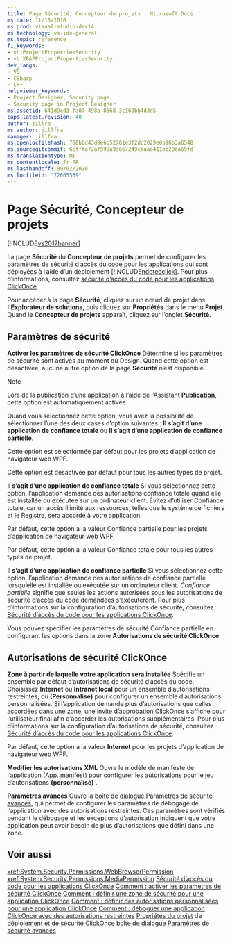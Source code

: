 ```yaml
---
title: Page Sécurité, Concepteur de projets | Microsoft Docs
ms.date: 11/15/2016
ms.prod: visual-studio-dev14
ms.technology: vs-ide-general
ms.topic: reference
f1_keywords:
- vb.ProjectPropertiesSecurity
- vb.XBAPProjectPropertiesSecurity
dev_langs:
- VB
- CSharp
- C++
helpviewer_keywords:
- Project Designer, Security page
- Security page in Project Designer
ms.assetid: 641d9cd3-fa07-498a-8568-3c169bb4d3d5
caps.latest.revision: 40
author: jillre
ms.author: jillfra
manager: jillfra
ms.openlocfilehash: 768b0d43d8e6b52781e3f2dc2029e0b96b3a6548
ms.sourcegitcommit: 6cfffa72af599a9d667249caaaa411bb28ea69fd
ms.translationtype: MT
ms.contentlocale: fr-FR
ms.lasthandoff: 09/02/2020
ms.locfileid: "72665539"
---
```

# <a name="security-page-project-designer"></a>Page Sécurité, Concepteur de projets
[!INCLUDE[vs2017banner](../../includes/vs2017banner.md)]

La page **Sécurité** du **Concepteur de projets** permet de configurer les paramètres de sécurité d’accès du code pour les applications qui sont déployées à l’aide d’un déploiement [!INCLUDE[ndptecclick](../../includes/ndptecclick-md.md)]. Pour plus d’informations, consultez [sécurité d’accès du code pour les applications ClickOnce](../../deployment/code-access-security-for-clickonce-applications.md).

 Pour accéder à la page **Sécurité**, cliquez sur un nœud de projet dans **l’Explorateur de solutions**, puis cliquez sur **Propriétés** dans le menu **Projet**. Quand le **Concepteur de projets** apparaît, cliquez sur l’onglet **Sécurité**.

## <a name="security-settings"></a>Paramètres de sécurité
 **Activer les paramètres de sécurité ClickOnce** Détermine si les paramètres de sécurité sont activés au moment du Design. Quand cette option est désactivée, aucune autre option de la page **Sécurité** n’est disponible.

> [!NOTE]
> Lors de la publication d’une application à l’aide de l’Assistant **Publication**, cette option est automatiquement activée.

 Quand vous sélectionnez cette option, vous avez la possibilité de sélectionner l’une des deux cases d’option suivantes : **Il s’agit d’une application de confiance totale** ou **Il s’agit d’une application de confiance partielle**.

 Cette option est sélectionnée par défaut pour les projets d’application de navigateur web WPF.

 Cette option est désactivée par défaut pour tous les autres types de projet.

 **Il s’agit d’une application de confiance totale** Si vous sélectionnez cette option, l’application demande des autorisations confiance totale quand elle est installée ou exécutée sur un ordinateur client. Évitez d’utiliser Confiance totale, car un accès illimité aux ressources, telles que le système de fichiers et le Registre, sera accordé à votre application.

 Par défaut, cette option a la valeur Confiance partielle pour les projets d’application de navigateur web WPF.

 Par défaut, cette option a la valeur Confiance totale pour tous les autres types de projet.

 **Il s’agit d’une application de confiance partielle** Si vous sélectionnez cette option, l’application demande des autorisations de confiance partielle lorsqu’elle est installée ou exécutée sur un ordinateur client. *Confiance partielle* signifie que seules les actions autorisées sous les autorisations de sécurité d’accès du code demandées s’exécuteront. Pour plus d’informations sur la configuration d’autorisations de sécurité, consultez [Sécurité d’accès du code pour les applications ClickOnce](../../deployment/code-access-security-for-clickonce-applications.md).

 Vous pouvez spécifier les paramètres de sécurité Confiance partielle en configurant les options dans la zone **Autorisations de sécurité ClickOnce**.

## <a name="clickonce-security-permissions"></a>Autorisations de sécurité ClickOnce
 **Zone à partir de laquelle votre application sera installée** Spécifie un ensemble par défaut d’autorisations de sécurité d’accès du code. Choisissez **Internet** ou **Intranet local** pour un ensemble d’autorisations restreintes, ou **(Personnalisé)** pour configurer un ensemble d’autorisations personnalisées. Si l’application demande plus d’autorisations que celles accordées dans une zone, une invite d’approbation ClickOnce s’affiche pour l’utilisateur final afin d’accorder les autorisations supplémentaires. Pour plus d’informations sur la configuration d’autorisations de sécurité, consultez [Sécurité d’accès du code pour les applications ClickOnce](../../deployment/code-access-security-for-clickonce-applications.md).

 Par défaut, cette option a la valeur **Internet** pour les projets d’application de navigateur web WPF.

 **Modifier les autorisations XML** Ouvre le modèle de manifeste de l’application (App. manifest) pour configurer les autorisations pour le jeu d’autorisations **(personnalisé)** .

 **Paramètres avancés** Ouvre la [boîte de dialogue Paramètres de sécurité avancés](../../ide/reference/advanced-security-settings-dialog-box.md), qui permet de configurer les paramètres de débogage de l’application avec des autorisations restreintes. Ces paramètres sont vérifiés pendant le débogage et les exceptions d’autorisation indiquent que votre application peut avoir besoin de plus d’autorisations que défini dans une zone.

## <a name="see-also"></a>Voir aussi
 <xref:System.Security.Permissions.WebBrowserPermission> <xref:System.Security.Permissions.MediaPermission>
 [Sécurité d’accès du code pour les applications ClickOnce](../../deployment/code-access-security-for-clickonce-applications.md) [Comment : activer les paramètres de sécurité ClickOnce](../../deployment/how-to-enable-clickonce-security-settings.md) [Comment : définir une zone de sécurité pour une application ClickOnce](../../deployment/how-to-set-a-security-zone-for-a-clickonce-application.md) [Comment : définir des autorisations personnalisées pour une application ClickOnce](../../deployment/how-to-set-custom-permissions-for-a-clickonce-application.md) [Comment : déboguer une application ClickOnce avec des autorisations restreintes](../../deployment/how-to-debug-a-clickonce-application-with-restricted-permissions.md) [Propriétés du projet](../../ide/reference/project-properties-reference.md) de [déploiement et de sécurité ClickOnce](../../deployment/clickonce-security-and-deployment.md) [boîte de dialogue Paramètres de sécurité avancés](../../ide/reference/advanced-security-settings-dialog-box.md)
